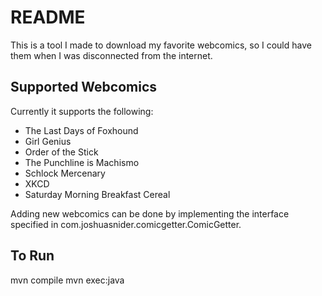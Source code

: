 # README

This is a tool I made to download my favorite webcomics, so I could have them
when I was disconnected from the internet.

## Supported Webcomics

Currently it supports the following:
* The Last Days of Foxhound
* Girl Genius
* Order of the Stick
* The Punchline is Machismo
* Schlock Mercenary
* XKCD
* Saturday Morning Breakfast Cereal

Adding new webcomics can be done by implementing the interface specified in
com.joshuasnider.comicgetter.ComicGetter.

## To Run
mvn compile
mvn exec:java